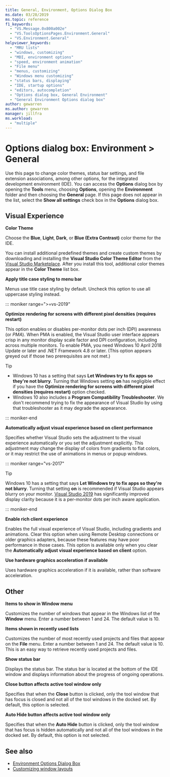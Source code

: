 ```yaml
---
title: General, Environment, Options Dialog Box
ms.date: 03/28/2019
ms.topic: reference
f1_keywords:
  - "VS.Message.0x800a002e"
  - "VS.ToolsOptionsPages.Environment.General"
  - "VS.Environment.General"
helpviewer_keywords:
  - "MRU lists"
  - "windows, customizing"
  - "MDI, environment options"
  - "speed, environment animation"
  - "File menu"
  - "menus, customizing"
  - "Windows menu customizing"
  - "status bars, displaying"
  - "IDE, startup options"
  - "editors, autocompletion"
  - "Options dialog box, General Environment"
  - "General Environment Options dialog box"
author: gewarren
ms.author: gewarren
manager: jillfra
ms.workload:
  - "multiple"
---
```

# Options dialog box: Environment \> General

Use this page to change color themes, status bar settings, and file extension associations, among other options, for the integrated development environment (IDE). You can access the **Options** dialog box by opening the **Tools** menu, choosing **Options**, opening the **Environment** folder and then choosing the **General** page. If this page does not appear in the list, select the **Show all settings** check box in the **Options** dialog box.

## Visual Experience

**Color Theme**

Choose the **Blue**, **Light**, **Dark**, or **Blue (Extra Contrast)** color theme for the IDE.

You can install additional predefined themes and create custom themes by downloading and installing the **Visual Studio Color Theme Editor** from the [Visual Studio Marketplace](https://marketplace.visualstudio.com/items?itemName=VisualStudioPlatformTeam.VisualStudio2017ColorThemeEditor). After you install this tool, additional color themes appear in the **Color Theme** list box.

**Apply title case styling to menu bar**

Menus use title case styling by default. Uncheck this option to use all uppercase styling instead.

::: moniker range=">=vs-2019"

**Optimize rendering for screens with different pixel densities (requires restart)**

This option enables or disables per-monitor dots per inch (DPI) awareness (or *PMA*). When PMA is enabled, the Visual Studio user interface appears crisp in any monitor display scale factor and DPI configuration, including across multiple monitors. To enable PMA, you need Windows 10 April 2018 Update or later and .NET Framework 4.8 or later. (This option appears greyed out if those two prerequisites are not met.)

> [!TIP]
> - Windows 10 has a setting that says **Let Windows try to fix apps so they're not blurry**. Turning that Windows setting **on** has negligible effect if you have the **Optimize rendering for screens with different pixel densities (requires restart)** option checked.
> - Windows 10 also includes a **Program Compatibility Troubleshooter**. We don't recommend trying to fix the appearance of Visual Studio by using that troubleshooter as it may degrade the appearance.

::: moniker-end

**Automatically adjust visual experience based on client performance**

Specifies whether Visual Studio sets the adjustment to the visual experience automatically or you set the adjustment explicitly. This adjustment may change the display of colors from gradients to flat colors, or it may restrict the use of animations in menus or popup windows.

::: moniker range="vs-2017"

> [!TIP]
> Windows 10 has a setting that says **Let Windows try to fix apps so they're not blurry**. Turning that setting **on** is recommended if Visual Studio appears blurry on your monitor. [Visual Studio 2019](https://visualstudio.microsoft.com/downloads/?utm_medium=microsoft&utm_source=docs.microsoft.com&utm_campaign=inline+link&utm_content=download+vs2019) has significantly improved display clarity because it is a per-monitor dots per inch aware application.

::: moniker-end

**Enable rich client experience**

Enables the full visual experience of Visual Studio, including gradients and animations. Clear this option when using Remote Desktop connections or older graphics adapters, because these features may have poor performance in those cases. This option is available only when you clear the **Automatically adjust visual experience based on client** option.

**Use hardware graphics acceleration if available**

Uses hardware graphics acceleration if it is available, rather than software acceleration.

## Other

**Items to show in Window menu**

Customizes the number of windows that appear in the Windows list of the **Window** menu. Enter a number between 1 and 24. The default value is 10.

**Items shown in recently used lists**

Customizes the number of most recently used projects and files that appear on the **File** menu. Enter a number between 1 and 24. The default value is 10. This is an easy way to retrieve recently used projects and files.

**Show status bar**

Displays the status bar. The status bar is located at the bottom of the IDE window and displays information about the progress of ongoing operations.

**Close button affects active tool window only**

Specifies that when the **Close** button is clicked, only the tool window that has focus is closed and not all of the tool windows in the docked set. By default, this option is selected.

**Auto Hide button affects active tool window only**

Specifies that when the **Auto Hide** button is clicked, only the tool window that has focus is hidden automatically and not all of the tool windows in the docked set. By default, this option is not selected.

## See also

- [Environment Options Dialog Box](../../ide/reference/environment-options-dialog-box.md)
- [Customizing window layouts](../../ide/customizing-window-layouts-in-visual-studio.md)